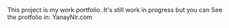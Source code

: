 This project is my work portfolio.
It's still work in progress but you can See the protfolio in:
YanayNir.com
